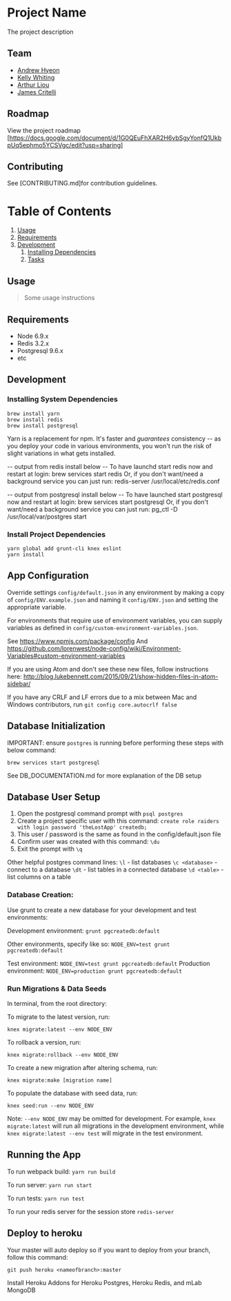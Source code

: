 # Project Name

The project description

## Team

- [Andrew Hyeon](https://github.com/dshyeon)
- [Kelly Whiting](https://github.com/whithang)
- [Arthur Liou](https://github.com/artliou)
- [James Critelli](https://github.com/jmaxc6)

## Roadmap

View the project roadmap [https://docs.google.com/document/d/1G0QEuFhXAR2H6vbSgyYonfQ1UkbpUq5ephmo5YCSVgc/edit?usp=sharing]

## Contributing

See [CONTRIBUTING.md]for contribution guidelines.

# Table of Contents

1. [Usage](#Usage)
1. [Requirements](#requirements)
1. [Development](#development)
    1. [Installing Dependencies](#installing-dependencies)
    1. [Tasks](#tasks)

## Usage

> Some usage instructions

## Requirements

- Node 6.9.x
- Redis 3.2.x
- Postgresql 9.6.x
- etc

## Development

### Installing System Dependencies

```
brew install yarn
brew install redis
brew install postgresql
```

Yarn is a replacement for npm. It's faster and *guarantees* consistency -- as you deploy your code in various environments, you won't run the risk of slight variations in what gets installed.

-- output from redis install below --
To have launchd start redis now and restart at login:
  brew services start redis
Or, if you don't want/need a background service you can just run:
  redis-server /usr/local/etc/redis.conf

-- output from postgresql install below --
To have launched start postgresql now and restart at login:
  brew services start postgresql
Or, if you don't want/need a background service you can just run:
  pg_ctl -D /usr/local/var/postgres start

### Install Project Dependencies

```
yarn global add grunt-cli knex eslint
yarn install
```

## App Configuration

Override settings `config/default.json` in any environment by making a copy of `config/ENV.example.json` and naming it `config/ENV.json` and setting the appropriate variable.

For environments that require use of environment variables, you can supply variables as defined in `config/custom-environment-variables.json`.

See https://www.npmjs.com/package/config
And https://github.com/lorenwest/node-config/wiki/Environment-Variables#custom-environment-variables

If you are using Atom and don't see these new files, follow instructions here:
http://blog.lukebennett.com/2015/09/21/show-hidden-files-in-atom-sidebar/

If you have any CRLF and LF errors due to a mix between Mac and Windows contributors, run `git config core.autocrlf false`

## Database Initialization

IMPORTANT: ensure `postgres` is running before performing these steps with below command:

`brew services start postgresql`

See DB_DOCUMENTATION.md for more explanation of the DB setup

## Database User Setup

1. Open the postgresql command prompt with `psql postgres`
2. Create a project specific user with this command:
`create role raiders with login password 'theLostApp' createdb;`
3. This user / password is the same as found in the config/default.json file
4. Confirm user was created with this command:
`\du`
5. Exit the prompt with `\q`

Other helpful postgres command lines:
`\l` - list databases
`\c <database>` - connect to a database
`\dt` - list tables in a connected database
`\d <table>` - list columns on a table

### Database Creation:

Use grunt to create a new database for your development and test environments:

Development environment: `grunt pgcreatedb:default`

Other environments, specify like so: `NODE_ENV=test grunt pgcreatedb:default`

Test environment: `NODE_ENV=test grunt pgcreatedb:default`
Production environment: `NODE_ENV=production grunt pgcreatedb:default`

### Run Migrations & Data Seeds

In terminal, from the root directory:

To migrate to the latest version, run:

`knex migrate:latest --env NODE_ENV`

To rollback a version, run:

`knex migrate:rollback --env NODE_ENV`

To create a new migration after altering schema, run:

`knex migrate:make [migration name]`

To populate the database with seed data, run:

`knex seed:run --env NODE_ENV`

Note: `--env NODE_ENV` may be omitted for development. For example, `knex migrate:latest` will run all migrations in the development environment, while `knex migrate:latest --env test` will migrate in the test environment.

## Running the App

To run webpack build: `yarn run build`

To run server: `yarn run start`

To run tests: `yarn run test`

To run your redis server for the session store `redis-server`

## Deploy to heroku

Your master will auto deploy so if you want to deploy from your branch, follow this command:

`git push heroku <nameofbranch>:master`

Install Heroku Addons for Heroku Postgres, Heroku Redis, and mLab MongoDB

